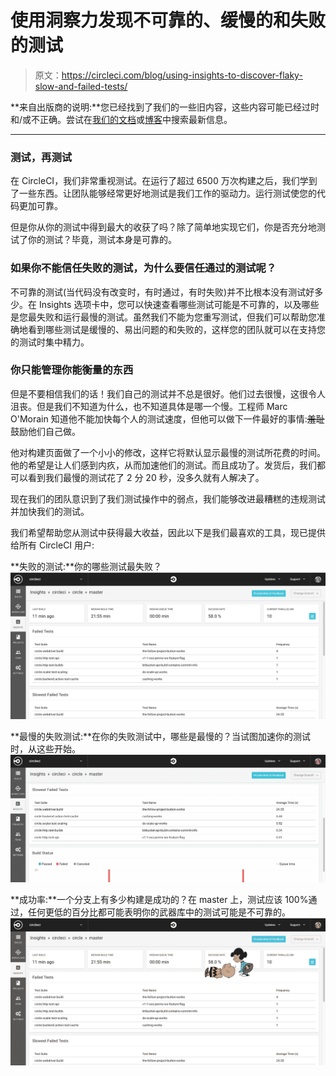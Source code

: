 # 使用洞察力发现不可靠的、缓慢的和失败的测试

> 原文：<https://circleci.com/blog/using-insights-to-discover-flaky-slow-and-failed-tests/>

**来自出版商的说明:**您已经找到了我们的一些旧内容，这些内容可能已经过时和/或不正确。尝试在[我们的文档](https://circleci.com/docs/)或[博客](https://circleci.com/blog/)中搜索最新信息。

* * *

### 测试，再测试

在 CircleCI，我们非常重视测试。在运行了超过 6500 万次构建之后，我们学到了一些东西。让团队能够经常更好地测试是我们工作的驱动力。运行测试使您的代码更加可靠。

但是你从你的测试中得到最大的收获了吗？除了简单地实现它们，你是否充分地测试了你的测试？毕竟，测试本身是可靠的。

### 如果你不能信任失败的测试，为什么要信任通过的测试呢？

不可靠的测试(当代码没有改变时，有时通过，有时失败)并不比根本没有测试好多少。在 Insights 选项卡中，您可以快速查看哪些测试可能是不可靠的，以及哪些是您最失败和运行最慢的测试。虽然我们不能为您重写测试，但我们可以帮助您准确地看到哪些测试是缓慢的、易出问题的和失败的，这样您的团队就可以在支持您的测试时集中精力。

### 你只能管理你能衡量的东西

但是不要相信我们的话！我们自己的测试并不总是很好。他们过去很慢，这很令人沮丧。但是我们不知道为什么，也不知道具体是哪一个慢。工程师 Marc O'Morain 知道他不能加快每个人的测试速度，但他可以做下一件最好的事情:~~羞耻~~鼓励他们自己做。

他对构建页面做了一个小小的修改，这样它将默认显示最慢的测试所花费的时间。他的希望是让人们感到内疚，从而加速他们的测试。而且成功了。发货后，我们都可以看到我们最慢的测试花了 2 分 20 秒，没多久就有人解决了。

现在我们的团队意识到了我们测试操作中的弱点，我们能够改进最糟糕的违规测试并加快我们的测试。

我们希望帮助您从测试中获得最大收益，因此以下是我们最喜欢的工具，现已提供给所有 CircleCI 用户:

**失败的测试:**你的哪些测试最失败？![Failed Tests](img/a5ae03481314cf71df6909ceb7165494.png)

**最慢的失败测试:**在你的失败测试中，哪些是最慢的？当试图加速你的测试时，从这些开始。![Slowest Failed Tests](img/fb9e20e0fa25d75bddd73ba92b007fbd.png)

**成功率:**一个分支上有多少构建是成功的？在 master 上，测试应该 100%通过，任何更低的百分比都可能表明你的武器库中的测试可能是不可靠的。![Success Rate1.png](img/afacd57145b8164ca9875f5e5b7b07f6.png)